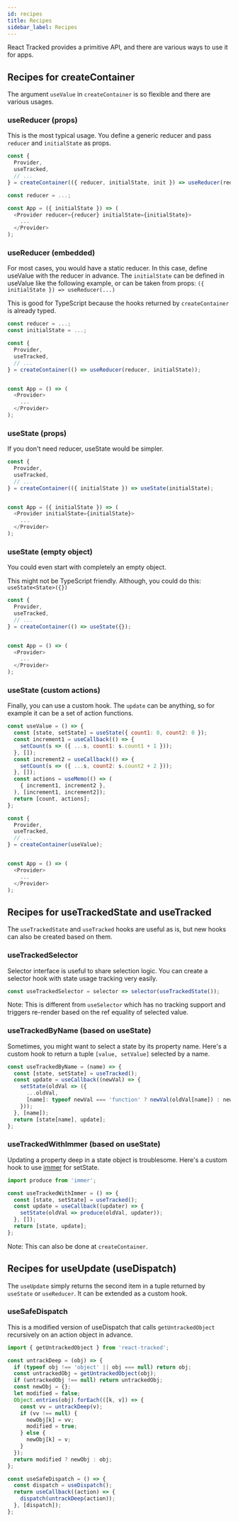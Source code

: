```yaml
---
id: recipes
title: Recipes
sidebar_label: Recipes
---
```


React Tracked provides a primitive API,
and there are various ways to use it for apps.

## Recipes for createContainer

The argument `useValue` in `createContainer` is so flexible
and there are various usages.

### useReducer (props)

This is the most typical usage.
You define a generic reducer and pass `reducer` and `initialState` as props.

```javascript
const {
  Provider,
  useTracked,
  // ...
} = createContainer(({ reducer, initialState, init }) => useReducer(reducer, initialState, init));

const reducer = ...;

const App = ({ initialState }) => (
  <Provider reducer={reducer} initialState={initialState}>
    ...
  </Provider>
);
```

### useReducer (embedded)

For most cases, you would have a static reducer.
In this case, define useValue with the reducer in advance.
The `initialState` can be defined in useValue like the following example,
or can be taken from props: `({ initialState }) => useReducer(...)`

This is good for TypeScript because the hooks returned by `createContainer` is already typed.

```javascript
const reducer = ...;
const initialState = ...;

const {
  Provider,
  useTracked,
  // ...
} = createContainer(() => useReducer(reducer, initialState));


const App = () => (
  <Provider>
    ...
  </Provider>
);
```

### useState (props)

If you don't need reducer, useState would be simpler.

```javascript
const {
  Provider,
  useTracked,
  // ...
} = createContainer(({ initialState }) => useState(initialState);


const App = ({ initialState }) => (
  <Provider initialState={initialState}>
    ...
  </Provider>
);
```

### useState (empty object)

You could even start with completely an empty object.

This might not be TypeScript friendly. Although, you could do this: `useState<State>({})`

```javascript
const {
  Provider,
  useTracked,
  // ...
} = createContainer(() => useState({});


const App = () => (
  <Provider>
    ...
  </Provider>
);
```

### useState (custom actions)

Finally, you can use a custom hook.
The `update` can be anything, so for example it can be a set of action functions.

```javascript
const useValue = () => {
  const [state, setState] = useState({ count1: 0, count2: 0 });
  const increment1 = useCallback(() => {
    setCount(s => ({ ...s, count1: s.count1 + 1 }));
  }, []);
  const increment2 = useCallback(() => {
    setCount(s => ({ ...s, count2: s.count2 + 2 }));
  }, []);
  const actions = useMemo(() => (
    { increment1, increment2 },
  ), [increment1, increment2]);
  return [count, actions];
};

const {
  Provider,
  useTracked,
  // ...
} = createContainer(useValue);


const App = () => (
  <Provider>
    ...
  </Provider>
);
```

## Recipes for useTrackedState and useTracked

The `useTrackedState` and `useTracked` hooks are useful as is,
but new hooks can also be created based on them.

### useTrackedSelector

Selector interface is useful to share selection logic.
You can create a selector hook with state usage tracking very easily.

```javascript
const useTrackedSelector = selector => selector(useTrackedState());
```

Note: This is different from `useSelector` which has no tracking support
and triggers re-render based on the ref equality of selected value.

### useTrackedByName (based on useState)

Sometimes, you might want to select a state by its property name.
Here's a custom hook to return a tuple `[value, setValue]` selected by a name.

```javascript
const useTrackedByName = (name) => {
  const [state, setState] = useTracked();
  const update = useCallback((newVal) => {
    setState(oldVal => ({
      ...oldVal,
      [name]: typeof newVal === 'function' ? newVal(oldVal[name]) : newVal,
    }));
  }, [name]);
  return [state[name], update];
};
```

### useTrackedWithImmer (based on useState)

Updating a property deep in a state object is troublesome.
Here's a custom hook to use [immer](https://github.com/immerjs/immer) for setState.

```javascript
import produce from 'immer';

const useTrackedWithImmer = () => {
  const [state, setState] = useTracked();
  const update = useCallback((updater) => {
    setState(oldVal => produce(oldVal, updater));
  }, []);
  return [state, update];
};
```

Note: This can also be done at `createContainer`.

## Recipes for useUpdate (useDispatch)

The `useUpdate` simply returns the second item
in a tuple returned by `useState` or `useReducer`.
It can be extended as a custom hook.

### useSafeDispatch

This is a modified version of useDispatch
that calls `getUntrackedObject` recursively on an action object in advance.

```javascript
import { getUntrackedObject } from 'react-tracked';

const untrackDeep = (obj) => {
  if (typeof obj !== 'object' || obj === null) return obj;
  const untrackedObj = getUntrackedObject(obj);
  if (untrackedObj !== null) return untrackedObj;
  const newObj = {};
  let modified = false;
  Object.entries(obj).forEach(([k, v]) => {
    const vv = untrackDeep(v);
    if (vv !== null) {
      newObj[k] = vv;
      modified = true;
    } else {
      newObj[k] = v;
    }
  });
  return modified ? newObj : obj;
};

const useSafeDispatch = () => {
  const dispatch = useDispatch();
  return useCallback((action) => {
    dispatch(untrackDeep(action));
  }, [dispatch]);
};
```
